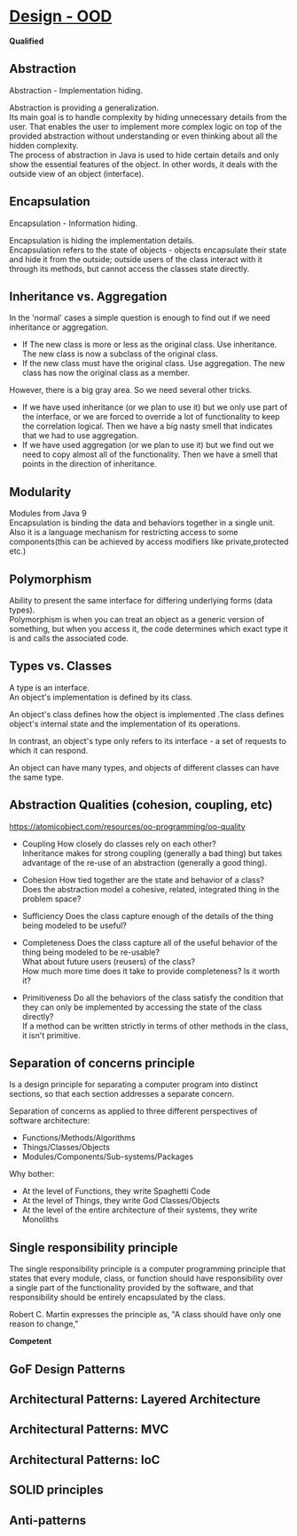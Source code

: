# [Design - OOD](https://confluence.softserveinc.com/display/AbilitonKnowledgeModel/Design-OOD)  

__Qualified__


## Abstraction
Abstraction - Implementation hiding.  

Abstraction is providing a generalization.  
Its main goal is to handle complexity by hiding unnecessary details from the user. That enables the user to implement more complex logic on top of the provided abstraction without understanding or even thinking about all the hidden complexity.  
The process of abstraction in Java is used to hide certain details and only show the essential features of the object. In other words, it deals with the outside view of an object (interface).  

## Encapsulation
Encapsulation - Information hiding.  

Encapsulation is hiding the implementation details.  
Encapsulation refers to the state of objects - objects encapsulate their state and hide it from the outside; outside users of the class interact with it through its methods, but cannot access the classes state directly.  


## Inheritance vs. Aggregation
In the 'normal' cases a simple question is enough to find out if we need inheritance or aggregation.  

* If The new class is more or less as the original class. Use inheritance. The new class is now a subclass of the original class.  
* If the new class must have the original class. Use aggregation. The new class has now the original class as a member.

However, there is a big gray area. So we need several other tricks.  

*  If we have used inheritance (or we plan to use it) but we only use part of the interface, or we are forced to override a lot of functionality to keep the correlation logical. Then we have a big nasty smell that indicates that we had to use aggregation.
*  If we have used aggregation (or we plan to use it) but we find out we need to copy almost all of the functionality. Then we have a smell that points in the direction of inheritance.

## Modularity
Modules from Java 9  
Encapsulation is binding the data and behaviors together in a single unit. Also it is a language mechanism for restricting access to some components(this can be achieved by access modifiers like private,protected etc.)  

## Polymorphism
Ability to present the same interface for differing underlying forms (data types).  
Polymorphism is when you can treat an object as a generic version of something, but when you access it, the code determines which exact type it is and calls the associated code.  

## Types vs. Classes
A type is an interface.  
An object's implementation is defined by its class. 

An object's class defines how the object is implemented .The class defines object's internal state and the implementation of its operations.  

In contrast, an object's type only refers to its interface - a set of requests to which it can respond.  

An object can have many types, and objects of different classes can have the same type.  

## Abstraction Qualities (cohesion, coupling, etc)

https://atomicobject.com/resources/oo-programming/oo-quality 

* Coupling
How closely do classes rely on each other?  
Inheritance makes for strong coupling (generally a bad thing) 
but takes advantage of the re-use of an abstraction (generally a good thing).  

* Cohesion
How tied together are the state and behavior of a class?  
Does the abstraction model a cohesive, related, integrated thing in the problem space?  

* Sufficiency
Does the class capture enough of the details of the thing being modeled to be useful?  

* Completeness
Does the class capture all of the useful behavior of the thing being modeled to be re-usable?  
What about future users (reusers) of the class?  
How much more time does it take to provide completeness? Is it worth it?  

* Primitiveness
Do all the behaviors of the class satisfy the condition that they can only be implemented by accessing the state of the class directly?  
If a method can be written strictly in terms of other methods in the class, it isn't primitive.  


## Separation of concerns principle
Is a design principle for separating a computer program into distinct sections, so that each section addresses a separate concern.  

Separation of concerns as applied to three different perspectives of software architecture:
* Functions/Methods/Algorithms
* Things/Classes/Objects
* Modules/Components/Sub-systems/Packages

Why bother:
* At the level of Functions, they write Spaghetti Code
* At the level of Things, they write God Classes/Objects
* At the level of the entire architecture of their systems, they write Monoliths

## Single responsibility principle
The single responsibility principle is a computer programming principle that states that every module, class, or function should have responsibility over a single part of the functionality provided by the software, and that responsibility should be entirely encapsulated by the class.  

Robert C. Martin expresses the principle as, "A class should have only one reason to change,"  


__Competent__

## GoF Design Patterns


## Architectural Patterns: Layered Architecture


## Architectural Patterns: MVC


## Architectural Patterns: IoC


## SOLID principles


## Anti-patterns
